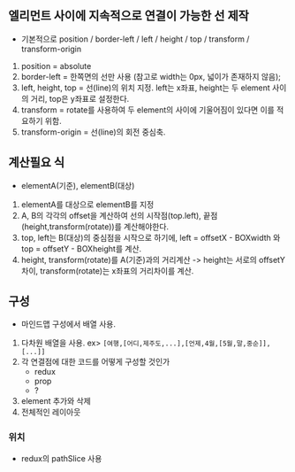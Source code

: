 ## 엘리먼트 사이에 지속적으로 연결이 가능한 선 제작

- 기본적으로 position / border-left / left / height / top / transform / transform-origin

1.  position = absolute
2.  border-left = 한쪽면의 선만 사용 (참고로 width는 0px, 넓이가 존재하지 않음);
3.  left, height, top = 선(line)의 위치 지정. left는 x좌표, height는 두 element 사이의 거리, top은 y좌표로 설정한다.
4.  transform = rotate를 사용하여 두 element의 사이에 기울어짐이 있다면 이를 적요하기 위함.
5.  transform-origin = 선(line)의 회전 중심축.

## 계산필요 식

- elementA(기준), elementB(대상)

1.  elementA를 대상으로 elementB를 지정
2.  A, B의 각각의 offset을 계산하여 선의 시작점(top.left), 끝점(height,transform(rotate))를 계산해야한다.
3.  top, left는 B(대상)의 중심점을 시작으로 하기에, left = offsetX - BOXwidth 와 top = offsetY - BOXheight를 계산.
4.  height, transform(rotate)를 A(기준)과의 거리계산 -> height는 서로의 offsetY 차이, transform(rotate)는 x좌표의 거리차이를 계산.

## 구성

- 마인드맵 구성에서 배열 사용.

1.  다차원 배열을 사용. ex> `[여행,[어디,제주도,...],[언제,4월,[5월,말,중순]],[...]]`
2.  각 연결점에 대한 코드를 어떻게 구성할 것인가
    - redux
    - prop
    - ?
3.  element 추가와 삭제
4.  전체적인 레이아웃

### 위치

- redux의 pathSlice 사용

